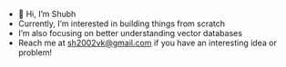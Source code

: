 - 👋 Hi, I’m Shubh
- Currently, I’m interested in building things from scratch
- I’m also focusing on better understanding vector databases
- Reach me at sh2002vk@gmail.com if you have an interesting idea or problem!

